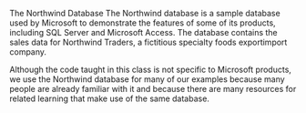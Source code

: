 The Northwind Database
The Northwind database is a sample database used by Microsoft to demonstrate the features of some of its products, including SQL Server and Microsoft Access. The database contains the sales data for Northwind Traders, a fictitious specialty foods export­import company.

Although the code taught in this class is not specific to Microsoft products, we use the Northwind database for many of our examples because many people are already familiar with it and because there are many resources for related learning that make use of the same database.
